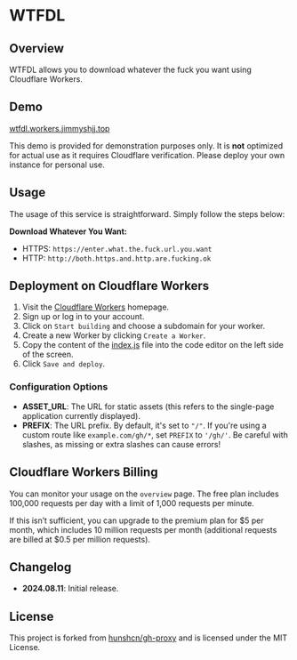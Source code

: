 # WTFDL

## Overview
WTFDL allows you to download whatever the fuck you want using Cloudflare Workers.

## Demo
[wtfdl.workers.jimmyshjj.top](https://wtfdl.workers.jimmyshjj.top)

This demo is provided for demonstration purposes only. It is **not** optimized for actual use as it requires Cloudflare verification. Please deploy your own instance for personal use.

## Usage
The usage of this service is straightforward. Simply follow the steps below:

**Download Whatever You Want:** 
- HTTPS: `https://enter.what.the.fuck.url.you.want`
- HTTP: `http://both.https.and.http.are.fucking.ok`

## Deployment on Cloudflare Workers
1. Visit the [Cloudflare Workers](https://workers.cloudflare.com) homepage.
2. Sign up or log in to your account.
3. Click on `Start building` and choose a subdomain for your worker.
4. Create a new Worker by clicking `Create a Worker`.
5. Copy the content of the [index.js](https://raw.githubusercontent.com/jimmyshjj/wtfdl/master/index.js) file into the code editor on the left side of the screen.
6. Click `Save and deploy`.

### Configuration Options
- **ASSET_URL**: The URL for static assets (this refers to the single-page application currently displayed).
- **PREFIX**: The URL prefix. By default, it's set to `"/"`. If you're using a custom route like `example.com/gh/*`, set `PREFIX` to `'/gh/'`. Be careful with slashes, as missing or extra slashes can cause errors!

## Cloudflare Workers Billing
You can monitor your usage on the `overview` page. The free plan includes 100,000 requests per day with a limit of 1,000 requests per minute. 

If this isn’t sufficient, you can upgrade to the premium plan for $5 per month, which includes 10 million requests per month (additional requests are billed at $0.5 per million requests).

## Changelog
- **2024.08.11**: Initial release.

## License
This project is forked from [hunshcn/gh-proxy](https://github.com/hunshcn/gh-proxy) and is licensed under the MIT License.
